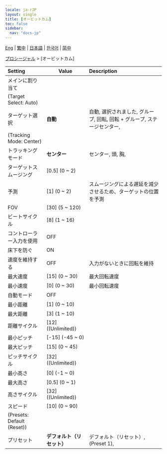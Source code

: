 ```yaml
---
locale: ja-rJP
layout: single
title: [オービットカム]
toc: false
sidebar:
  nav: "docs-jp"
---
```

[Eng](/dancexr/menu/2025.4/motion/orbit_cam) | [繁中](/tw/dancexr/menu/2025.4/motion/orbit_cam) | [日本語](/jp/dancexr/menu/2025.4/motion/orbit_cam) | [한국어](/kr/dancexr/menu/2025.4/motion/orbit_cam) | [简中](/zh/dancexr/menu/2025.4/motion/orbit_cam)

[プロシージャル](../menu#プロシージャル) > [オービットカム]



| Setting | Value | Description |
| :--- | --- | :--- |
| メインに割り当て || 
| (Target Select: Auto) || 
| ターゲット選択 | **自動** | 自動, 選択されました, グループ, 回転, 回転 + グループ, ステージセンター,  |
| (Tracking Mode: Center) || 
| トラッキングモード | **センター** | センター, 頭, 胸,  |
| ターゲットスムージング | [0.5] (0 ~ 2) | 
| 予測 | [1] (0 ~ 2) | スムージングによる遅延を減少させるため、ターゲットの位置を予測
| FOV | [30] (5 ~ 120) | 
| ビートサイクル | [8] (1 ~ 16) | 
| コントローラー入力を使用 | OFF | 
| 床下を防ぐ | ON | 
| 速度を維持する | OFF | 入力がないときに回転を維持
| 最大速度 | [15] (0 ~ 30) | 最大回転速度
| 最小速度 | [0] (0 ~ 30) | 最小回転速度
| 自動モード | OFF | 
| 最小距離 | [1] (0 ~ 10) | 
| 最大距離 | [3] (1 ~ 10) | 
| 距離サイクル | [12] ((Unlimited)) | 
| 最小ピッチ | [-15] (-45 ~ 0) | 
| 最大ピッチ | [15] (0 ~ 45) | 
| ピッチサイクル | [32] ((Unlimited)) | 
| 最小高さ | [0] (-1 ~ 0) | 
| 最大高さ | [0.5] (0 ~ 1) | 
| 高さサイクル | [32] ((Unlimited)) | 
| スピード | [10] (0 ~ 90) | 
| (Presets: Default (Reset)) || 
| プリセット | **デフォルト（リセット）** | デフォルト（リセット）, (Preset 1),  |
